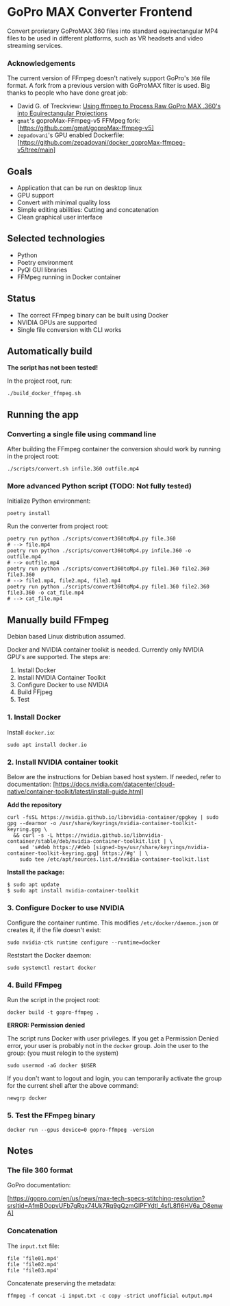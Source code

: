 # GoPro MAX Converter Frontend

Convert prorietary GoProMAX 360 files into standard equirectangular MP4 files to be used in different platforms, such as VR headsets and video streaming services.


### Acknowledgements

The current version of FFmpeg doesn't natively support GoPro's `360` file format. A fork from a previous version with GoProMAX filter is used. Big thanks to people who have done great job:

- David G. of Treckview: [Using ffmpeg to Process Raw GoPro MAX .360's into Equirectangular Projections](https://www.trekview.org/blog/using-ffmpeg-process-gopro-max-360/)
- `gmat`'s goproMax-FFmpeg-v5 FFMpeg fork:
[https://github.com/gmat/goproMax-ffmpeg-v5]
- `zepadovani`'s GPU enabled Dockerfile:
[https://github.com/zepadovani/docker_goproMax-ffmpeg-v5/tree/main]

## Goals

- Application that can be run on desktop linux
- GPU support
- Convert with minimal quality loss
- Simple editing abilities: Cutting and concatenation
- Clean graphical user interface

## Selected technologies

- Python
- Poetry environment
- PyQl GUI libraries
- FFMpeg running in Docker container

## Status

- The correct FFmpeg binary can be built using Docker
- NVIDIA GPUs are supported
- Single file conversion with CLI works

## Automatically build

**The script has not been tested!**

In the project root, run:

```
./build_docker_ffmpeg.sh
```

## Running the app

### Converting a single file using command line

After building the FFmpeg container the conversion
should work by running in the project root:

```
./scripts/convert.sh infile.360 outfile.mp4
```

### More advanced Python script (TODO: Not fully tested)

Initialize Python environment:
```
poetry install
```

Run the converter from project root:

```
poetry run python ./scripts/convert360toMp4.py file.360
# --> file.mp4
poetry run python ./scripts/convert360toMp4.py infile.360 -o outfile.mp4
# --> outfile.mp4
poetry run python ./scripts/convert360toMp4.py file1.360 file2.360 file3.360
# --> file1.mp4, file2.mp4, file3.mp4
poetry run python ./scripts/convert360toMp4.py file1.360 file2.360 file3.360 -o cat_file.mp4
# --> cat_file.mp4
```

## Manually build FFmpeg

Debian based Linux distribution assumed.

Docker and NVIDIA container toolkit is needed.
Currently only NVIDIA GPU's are supported. The
steps are:

1. Install Docker
2. Install NVIDIA Container Toolkit
3. Configure Docker to use NVIDIA
4. Build FFjpeg
5. Test


### 1. Install Docker

Install `docker.io`:

```
sudo apt install docker.io
```

### 2. Install NVIDIA container tookit

Below are the instructions for Debian based host system.
If needed, refer to documentation:
[https://docs.nvidia.com/datacenter/cloud-native/container-toolkit/latest/install-guide.html]

**Add the repository**
```
curl -fsSL https://nvidia.github.io/libnvidia-container/gpgkey | sudo gpg --dearmor -o /usr/share/keyrings/nvidia-container-toolkit-keyring.gpg \
  && curl -s -L https://nvidia.github.io/libnvidia-container/stable/deb/nvidia-container-toolkit.list | \
    sed 's#deb https://#deb [signed-by=/usr/share/keyrings/nvidia-container-toolkit-keyring.gpg] https://#g' | \
    sudo tee /etc/apt/sources.list.d/nvidia-container-toolkit.list
```

**Install the package:**

```
$ sudo apt update
$ sudo apt install nvidia-container-toolkit
```

### 3. Configure Docker to use NVIDIA

Configure the container runtime. This modifies `/etc/docker/daemon.json` or creates it, if the file doesn't exist:
```
sudo nvidia-ctk runtime configure --runtime=docker
```

Reststart the Docker daemon:
```
sudo systemctl restart docker
```

### 4. Build FFmpeg

Run the script in the project root:

```
docker build -t gopro-ffmpeg .
```

**ERROR: Permission denied**

The script runs Docker with user privileges. If you get a Permission Denied
error, your user is probably not in the `docker` group. Join the user to
the group: (you must relogin to the system)

```
sudo usermod -aG docker $USER
```

If you don't want to logout and login, you can temporarily activate
the group for the current shell after the above command:

```
newgrp docker
```

### 5. Test the FFmpeg binary

```
docker run --gpus device=0 gopro-ffmpeg -version
```

## Notes

### The file 360 format

GoPro documentation:

[https://gopro.com/en/us/news/max-tech-specs-stitching-resolution?srsltid=AfmBOopvUFb7gRgx74Uk7Rq9gQzmGIPFYdtl_4sfL8fI6HV6a_O8enwA]

### Concatenation

The `input.txt` file:
```
file 'file01.mp4'
file 'file02.mp4'
file 'file03.mp4'
```

Concatenate preserving the metadata:

```
ffmpeg -f concat -i input.txt -c copy -strict unofficial output.mp4
```
